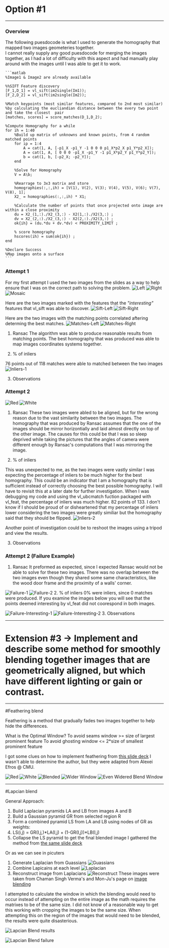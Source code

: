 # Option #1

_______

### Overview

The following puesdocode is what I used to generate the homography that mapped two images geometeries together.  
I cannot really supply any good puesdocode for merging the images together, as I had a lot of difficulty with this aspect and had manually play around with the images until I was able to get it to work.

	```matlab
    %Image1 & Image2 are already available
    
	%%SIFT Feature discovery
	[F_1,D_1] = vl_sift(im2single(Im1));
	[F_2,D_2] = vl_sift(im2single(Im2));

	%Match keypoints (most similar features, compared to 2nd most similar)
	%by calculating the eucliandian distance between the every two point and take the closest  pair
	[matches, scores] = score_matches(D_1,D_2);

	%Compute Homography for a while
	for ih = 1:40
	    %Build up matrix of unknowns and known points, from 4 random matched points 
	    for ip = 1:4
	        A = cat(1, A, [-p1_X -p1_Y -1 0 0 0 p1_X*p2_X p1_Y*p2_X]);
	        A = cat(1, A, [ 0 0 0 -p1_X -p1_Y -1 p1_X*p2_Y p1_Y*p2_Y]);
	        b = cat(1, b, [-p2_X; -p2_Y]);	     
	    end
	    
	    %Solve for Homography
	    V = A\b;
	    
	    %Rearrage to 3x3 matrix and store
	    homographies(:,:,ih) = [V(1), V(2), V(3); V(4), V(5), V(6); V(7), V(8), 1];
	    X2_ = homographies(:,:,ih) * X1;
    	
    	%Calculate the number of points that once projected onto image are within a close proximity
	    du = X2_(1,:)./X2_(3,:) - X2(1,:)./X2(3,:) ;
	    dv = X2_(2,:)./X2_(3,:) - X2(2,:)./X2(3,:) ;
	    ok{ih} = (du.*du + dv.*dv) < PROXIMITY_LIMIT ;
	    
	    % score homography
	    hscores(ih) = sum(ok{ih}) ;
	end
	
	%Declare Success
    %Map images onto a surface
    ```
    
### Attempt 1
For my first attempt I used the two images from the slides as a way to help ensure that I was on the correct path to solving the problem.
![Left](https://github.com/KnownSubset/CSE559-Project2/raw/master/left.jpg "Left")
![Right](https://github.com/KnownSubset/CSE559-Project2/raw/master/right.jpg "Right")
![Mosaic](https://github.com/KnownSubset/CSE559-Project2/raw/master/left-right1.jpg "Planar Mosaic")

Here are the two images marked with the features that the _"interesting"_ features that vl_sift was able to discover.
![Sift-Left](https://github.com/KnownSubset/CSE559-Project2/raw/master/sift-left.jpg "Sift-Left")
![Sift-Right](https://github.com/KnownSubset/CSE559-Project2/raw/master/sift-right.jpg "Sift-Right")

Here are the two images with the matching points correlated aftering determing the best matches.
![Matches-Left](https://github.com/KnownSubset/CSE559-Project2/raw/master/matches-left.jpg "matches-Left")
![Matches-Right](https://github.com/KnownSubset/CSE559-Project2/raw/master/matches-right.jpg "matches-Right")



1. Ransac
 The algorithm was able to produce reasonable results from matching points.  The best homography that was produced was able to map images coordinates systems together.

2. % of inliers

 76 points out of 118 matches were able to matched between the two images
 ![Inliers-1](https://github.com/KnownSubset/CSE559-Project2/raw/master/inliers1.jpg "inliers-1")

3. Observations

### Attempt 2

![Red](https://github.com/KnownSubset/CSE559-Project2/raw/master/WP_000288.jpg "Red")
![White](https://github.com/KnownSubset/CSE559-Project2/raw/master/WP_000291.jpg "White")

1. Ransac
 These two images were abled to be aligned, but for the wrong reason due to the vast similarity between the two images.  The homography that was produced by Ransac assumes that the one of the images should be mirror horizontially and laid almost directly on top of the other image.
 The causes for this could be that I was so sleep deprived while taking the pictures that the angles of camera were different enough by Ransac's computations that I was mirroring the image.

2. % of inliers
 
 This was unexpected to me, as the two images were vastly similar I was expecting the percentage of inliers to be much higher for the best homography.  This could be an indicator that I am a homography that is sufficient instead of correctly choosing the best possible homography.  I will have to revisit this at a later date for further investigation.
 When I was debugging my code and using the vl_ubcmatch fuction packaged with vl_feat, the percentage of inliers was much higher.   82 points of 133.  I don't know if I should be proud of or disheartened that my percentage of inliers lower considering the two images were greatly similiar but the homography said that they should be flipped.
 ![Inliers-2](https://github.com/KnownSubset/CSE559-Project2/raw/master/inliers2.jpg "inliers-2")
 
 Another point of investigation could be to reshoot the images using a tripod and view the results.

3. Observations

### Attempt 2 (Failure Example)
1. Ransac
It preformed as expected, since I expected Ransac would not be able to solve for these two images.  There was no overlap between the two images even though they shared some same characteristics, like the wood door frame and the proximity of a walls' corner.

![Failure-1](https://github.com/KnownSubset/CSE559-Project2/raw/master/WP_000292.jpg "failure-1")
![Failure-2](https://github.com/KnownSubset/CSE559-Project2/raw/master/WP_000293.jpg "failure-2")
2. % of inliers
0% were inliers, since 0 matches were produced.  If you examine the images below you will see that the points deemed interesting by vl_feat did not coorespond in both images.

![Failure-Interesting-1](https://github.com/KnownSubset/CSE559-Project2/raw/master/Failure-Pts1.jpg "failure-Interesting-1")
![Failure-Interesting-2](https://github.com/KnownSubset/CSE559-Project2/raw/master/Failure-Pts2.jpg "failure-Interesting-2")
3. Observations

_______

# Extension #3 -> Implement and describe some method for smoothly blending together images that are geometrically aligned, but which have different lighting or gain or contrast. 

_______

#Feathering blend

Feathering is a method that gradually fades two images together to help hide the differences. 

What is the Optimal Window?
To avoid seams
window >= size of largest prominent feature
To avoid ghosting
window <= 2*size of smallest prominent feature

I got some clues on how to implement feathering from [this slide deck](http://www.seas.upenn.edu/~cse399b/Lectures/CSE399b-11-Blending.ppt) I wasn't able to determine the author, but they were adapted from Alexei Efros @ CMU.


![Red](https://github.com/KnownSubset/CSE559-Project2/raw/master/WP_000288.jpg "Red")
![White](https://github.com/KnownSubset/CSE559-Project2/raw/master/WP_000291.jpg "White")
![Blended](https://github.com/KnownSubset/CSE559-Project2/raw/master/feathered.jpg "Sharp Blend")
![Wider Window](https://github.com/KnownSubset/CSE559-Project2/raw/master/feathered-2.jpg "<< Sharp Blend")
![Even Widered Blend Window](https://github.com/KnownSubset/CSE559-Project2/raw/master/feathered-1.jpg "<<< Sharp Blend")

_______

#Lapcian blend

General Approach:
1. Build Laplacian pyramids LA and LB from images A and B
2. Build a Gaussian pyramid GR from selected region R
3. Form a combined pyramid LS from LA and LB using nodes of GR as weights:
4. LS(i,j) = GR(I,j,)*LA(I,j) + (1-GR(I,j))*LB(I,j)
5. Collapse the LS pyramid to get the final blended image
I gathered the method from [the same slide deck](http://www.seas.upenn.edu/~cse399b/Lectures/CSE399b-11-Blending.ppt)

Or as we can see in picuters 
1. Generate Laplacian from Guassians
![Guassians](http://pages.cs.wisc.edu/~csverma/CS766_09/ImageMosaic/figure1.jpg "Generate Lapicains from Guassians")
2. Combine Lapicains at each level
![Laplacian](http://pages.cs.wisc.edu/~csverma/CS766_09/ImageMosaic/figure2.jpg "Laplacian")
3. Reconstruct image from Laplacians
![Reconstruct](http://pages.cs.wisc.edu/~csverma/CS766_09/ImageMosaic/figure3.jpg "")
These images were taken from Chaman Singh Verma's  and Mon-Ju's page on [image blending](http://pages.cs.wisc.edu/~csverma/CS766_09/ImageMosaic/imagemosaic.html)

I attempted to calculate the window in which the blending would need to occur instead of attempting on the entire image as the math requires the matrixes to be of the same size.  I did not know of a reasonable way to get this working with cropping the images to be the same size.  When attempting this on the region of the images that would need to be blended, the results were quite disasterious.

![Lapcian Blend results](https://github.com/KnownSubset/CSE559-Project2/raw/master/blend-failure.jpg "Lapcian Blend")

![Lapcian Blend failure](https://github.com/KnownSubset/CSE559-Project2/raw/master/pyramid.jpg "Lapcian Blend failure")




